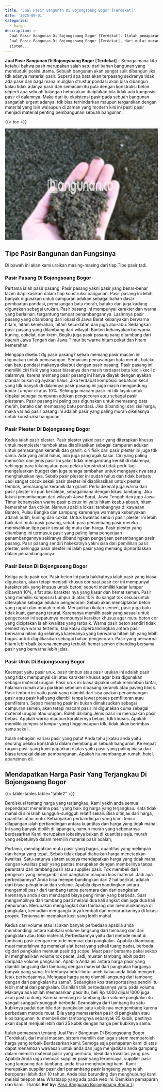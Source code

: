 ```yaml
---
title: 'Jual Pasir Bangunan Di Bojongsoang Bogor [Terdekat]'
date: '2025-09-01'
categories:
  - harga
description: >-
  Jual Pasir Bangunan Di Bojongsoang Bogor [Terdekat]. Itulah pemaparan tentang
  Jual Pasir Bangunan Di Bojongsoang Bogor [Terdekat], dari mulai macam,
  sistem...
---
```


**Jual Pasir Bangunan Di Bojongsoang Bogor \[Terdekat\]** – Sebagaimana kita ketahui bahwa pasir merupakan salah satu dari bahan bangunan yang menduduki posisi utama. Sebuah bangunan akan sangat sulit dibangun jika tdk adanya material pasir. Seperti apa bata akan terpasang sekiranya tidak ada pasir dan bagaimana mungkin struktur pondasi akan bisa dibangun kalau tidak adanya pasir dan semacam itu pula dengan konstruksi beton seperti apa sebuah tulangan beton akan diciptakan bila tidak ada komposisi pasir di dalamnya. Maka dari itu eksistensi pasir pada sebuah bangunan sangatlah urgent adanya. tdk bisa terhindarkan maupun tergantikan dengan material yang lain walaupun di zaman yang modern kini ini pasti pasir menjadi material penting pembangunan sebuah bangunan.

{{< toc >}}

![Jual Pasir Bangunan Di Bojongsoang Bogor [Terdekat]](/images/jual-pasir-bangunan-52.png)

## Tipe Pasir Bangunan dan Fungsinya

Di bawah ini akan kami uraikan masing-masing dari tiap Tipe pasir tadi.

### Pasir Pasang Di Bojongsoang Bogor

Pertama ialah pasir pasang. Pasir pasang yakni pasir yang benar-benar lazim diaplikasikan dalam tiap konstruksi bangunan. Pasir pasang ini lebih banyak digunakan untuk campuran adukan sebagai bahan dasar pembuatan pondasi, pemasangan bata merah, batako dan juga kadang digunakan sebagai urukan. Pasir pasang ini mempunyai karakter dan warna yang berlainan, tergantung tempat penambangannya. Lazimnya pasir pasang yang ditambang dari lokasi di Jawa Barat kebanyakan berwarna hitam, hitam kemerahan, hitam kecoklatan dan juga abu-abu. Sedangkan pasir pasang yang ditambang dari wilayah Banten kebanyakan berwarna kuning, cokelat, dan krem. Begitu juga pasir pasang yang ditambang dari daerah Jawa Tengah dan Jawa Timur berwarna hitam pekat dan hitam kemerahan.

Mengapa disebut dg pasir pasang? sebab memang pasir macam ini digunakan untuk pemasangan. Semacam pemasangan bata merah, batako dan batu pondasi makanya disebut dengan pasir pasang. Pasir pasang ini memiliki ciri fisik yang kasar biasanya dan masih terdapat batu kecil-kecil di dalamnya, karena memang pasir pasang ini hanya diayak dengan ayakan standar bukan dg ayakan halus. Jika terdapat komposisi bebatuan kecil yang tdk banyak di dalamnya pasir pasang ini juga masih mengandung kadar Lumpur di atas 10%. Sehingga macam pasir ini tdk layak untuk dipakai sebagai campuran adukan pengecoran atau sebagai pasir plesteran. Pasir pasang ini paling pas digunakan untuk memasang bata merah, batako dan memasang batu pondasi. Jika dibandingi dari sisi harga, maka variasi pasir pasang ini adalah pasir yang paling murah dikelasnya untuk konstruksi bangunan.

### Pasir Plester Di Bojongsoang Bogor

Kedua ialah pasir plester. Pasir plester yakni pasir yang diterapkan khusus untuk memplester tembok atau diaplikasikan sebagai campuran adukan untuk pemasangan keramik dan granit. ciri fisik dari pasir plester ini juga tdk sama. Ada yang amat halus, ada juga yang agak kasar. Ciri yang paling mencolok dari jenis pasir ini yakni tidak mengandung kerikil di dalamnya, sehingga para tukang atau para pelaku konstruksi tidak perlu lagi mengeluarkan budget dan juga tenaga tambahan untuk mengayak nya atau menghaluskan nya. Sebab pasir plester ini sudah halus dan tidak berbatu. Jadi sangat cocok sekali pasir plester ini diaplikasikan untuk plester tembok, pemasangan keramik dan granit. Perlu dikenal juga warna dari pasir plester ini pun berlainan, sebagaimana dengan lokasi tambang. Jika lokasi penambangan dari wilayah Jawa Barat, Jawa Tengah dan juga Jawa Timur kebanyakan warna pasir plester ini yaitu hitam keabu-abuan, hitam kemerahan dan coklat. Namun apabila lokasi tambangnya di kawasan Banten, Pulau Bangka dan Lampung karenanya warnanya kebanyakan adalah putih, kuning dan coklat. Untuk kwalitas sendiri pasir plester ini lebih baik dari mutu pasir pasang, sebab para penambang pasir mereka memisahkan tipe pasir sesuai dg mutu dan harga. Pasir plester yang ditambang ini termasuk pasir yang paling lama pengerjaan penambangannya sekiranya dibandingkan pengerjaan penambangan pasir pasang. Pasir pasang sendiri hakekatnya yakni sisa dari pemilihan pasir plester, sehingga pasir plester ini ialah pasir yang memang diprioritaskan dalam penambangannya.

### Pasir Beton Di Bojongsoang Bogor

Ketiga yaitu pasir cor. Pasir beton ini pada hakikatnya ialah pasir yang biasa digunakan, akan tetapi menjadi khusus cor saat pasir cor ini mempunyai karakteristik yang khusus untuk beton; seperti memiliki kadar lumpur dibawah 10%, sifat atau karakter nya yang kasar dan hemat semen. Pasir yang memiliki komposisi Lumpur di atas 10% itu sangat tdk sesuai untuk diterapkan sebagai adukan pengecoran. Sebab akan menciptakan beton yang rapuh dan mudah rontok. Menjadikan ikatan semen, pasir juga batu tidak kuat, gampang terurai. Karenanya memilih pasir yang sesuai untuk pengecoran ini sepatutnya mempunyai karakter khusus agar mutu beton cor yang diciptakan ialah kwalitas yang terbaik. Warna pasir beton sendiri tidak semestinya warna tertentu, tapi kalau diperbandingkan antara pasir berwarna hitam dg selainnya karenanya yang berwarna hitam lah yang lebih bagus untuk diaplikasikan sebagai bahan pengecoran. Pasir yang berwarna hitam lebih baik karena memang terbukti hemat semen dibanding bersama pasir yang berwarna lebih jelas.

### Pasir Uruk Di Bojongsoang Bogor

Keempat yaitu pasir uruk. pasir timbun atau pasir urukan ini adalah pasir yang tidak mempunyai ciri atau karakter khusus agar bisa digunakan sebagai material urugan. Pasir uruk ini biasa dipakai untuk menimbun lantai, halaman rumah atau parkiran sebelum dipasang keramik atau paving block. Pasir timbun ini yaitu pasir yang diambil dari sisa ayakan penambangan pasir atau pasir kali yang diambil tanpa lewat proses pemfilteran atau pemfilteran. Sebab memang pasir ini bukan dimaksudkan sebagai campuran semen, akan tetapi macam pasir ini digunakan cuma sebagai material urugan atau urugan. Boleh dibilang Jenis pasir ini merupakan pasir bebas. Apakah warna maupun karakternya bebas, tdk khusus. Apakah memiliki komposisi lumpur yang tinggi maupun tdk, tidak akan berimbas sama sekali.

Itulah sebagian variasi pasir yang patut Anda tahu jikalau anda yaitu seorang pelaku konstruksi dalam membangun sebuah bangunan. Ke empat ragam pasir yang kami paparkan diatas yaitu pasir yang paling biasa dan biasa terpakai dalam pembangunan. Apakah itu membangun rumah, hotel, apartemen dll.

## Mendapatkan Harga Pasir Yang Terjangkau Di Bojongsoang Bogor

{{< table-tables table="table2" >}}

Berdiskusi tentang harga yang terjangkau, Kami yakin anda semua sependapat menerima pasir yang baik dg harga yang terjangkau. Kata tidak mahal di sini ialah sungguh-sungguh relatif sekali. Bisa ditinjau dari harga, quantitas atau mutu. Kebanyakan perbandingan yang kami temui dilapangan ialah perbandingan antara kuantitas dan harga yang tidak mahal. Ini yang banyak dipilih di lapangan, namun murah yang sebenarnya berdasarkan Kami merupakan lokasinya bukan di kuantitas saja. murah yang sebetulnya dalam memilih material pasir adalah;

Pertama, mendapatkan mutu pasir yang bagus, quantitas yang melimpah dan harga yang tepat. Sebab tidak dapat diabaikan harga menetapkan kwalitas. Satu-satunya sistem supaya mendapatkan harga yang tidak mahal dengan kwalitas pasir yang pantas merupakan dengan membelinya tanpa perantara dari tambang pasir atau supplier pasir. Tdk membeli dari pengecer yang mengambil dari pangkalan maupun kios material. Jadi apa perbedaannya? Anda bisa memperbandingkan dari 2 hal berikut; adalah dari biaya pengiriman dan volume. Apabila diperbandingkan antara mengambil pasir dari tambang tanpa perantara dan dari pangkalan, karenanya anda akan mendapati biaya pengiriman yang berbeda. Saat mengambilnya dari tambang pasti melalui dua kali angkut dan juga dua kali penurunan. Merupakan mengangkut dari tambang dan menurunkannya di pangkalan, kemudian mengangkutnya kembali dan menurunkannya di lokasi proyek. Tentunya ini memakan kost yang lebih mahal.

Kedua dari volume atau isi akan banyak perbedaan apabila anda membandingi antara kubikasi volume langsung dari tambang dan dari pangkalan atau toko material. Perbedaannya yaitu dari metode muat di tambang pasir dengan metode memuat dari pangkalan. Apabila ditambang muat materialnya dg memakai alat berat yang sekali tuang padat, berbeda dg dari pangkalan memuat pasir dg scope. Muat pasir bersama pakai sekop ini menghasilkan volume tdk padat. Jadi, muatan tambang lebih padat daripada volume pangkalan. Apabila Anda jeli antara harga pasir yang diambil langsung dari tambang dengan material dari pangkalan harganya banyak yang sama. Ini tentunya betul-betul aneh kalau anda tidak mengerti letak perbedaannya. Mengapa harga yang diambil langsung dari tambang dengan dari pangkalan itu sama?. Sedangkan kos transportasinya sendiri itu lebih mahal dari pangkalan. Disinilah titik perbedaannya yaitu pada volume. Makanya ada istilah memasarkan pasir itu, beli Rp 1.000 dijual 1000 juga akan pasti untung. Karena memang isi tambang dan volume pangkalan itu sangat-sungguh-sungguh berbeda. Seandainya dari tambang itu satu kubiknya padat dan bila dari pangkalan satu kubik nya mengembang karena perbedaan metode muat. Bila yang memasarkan pasir di pangkalan atau kios bangunan itu membeli dari tambangnya sebanyak 25 kubik, pastinya akan dapat menjual lebih dari 25 kubik dengan harga per kubiknya sama.

Itulah pemaparan tentang Jual Pasir Bangunan Di Bojongsoang Bogor \[Terdekat\], dari mulai macam, sistem memilih dan juga sistem memperoleh harga yang terbaik Berdasarkan kami. Semoga saja pemaparan kami di atas dapat menambah wawasan untuk anda dan juga menjadikan anda gampang dalam memilih material pasir yang bermutu, ideal dan kwalitas yang pas. Apabila Anda ragu mencari supplier pasir yang terpercaya, supplier pasir yang langsung dari tambang, anda bisa menghubungi kami. Kami merupakan supplier pasir dari penambang pasir langsung yang telah beroperasi lebih dari 10 tahun. Anda bisa berunding dan menghubungi kami melalui telepon atau Whatsapp yang ada pada web ini. Demikian pemaparan dari kami. Thanks
**Ref by:** [Pasir Bangunan Bojongsoang Bogor []](https://id.wikipedia.org/wiki/Pasir)
